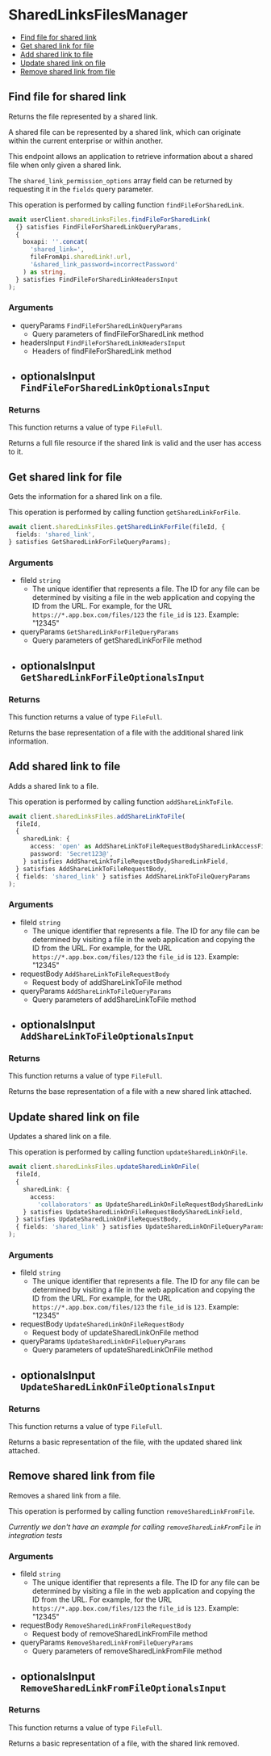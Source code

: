 # SharedLinksFilesManager

- [Find file for shared link](#find-file-for-shared-link)
- [Get shared link for file](#get-shared-link-for-file)
- [Add shared link to file](#add-shared-link-to-file)
- [Update shared link on file](#update-shared-link-on-file)
- [Remove shared link from file](#remove-shared-link-from-file)

## Find file for shared link

Returns the file represented by a shared link.

A shared file can be represented by a shared link,
which can originate within the current enterprise or within another.

This endpoint allows an application to retrieve information about a
shared file when only given a shared link.

The `shared_link_permission_options` array field can be returned
by requesting it in the `fields` query parameter.

This operation is performed by calling function `findFileForSharedLink`.

```ts
await userClient.sharedLinksFiles.findFileForSharedLink(
  {} satisfies FindFileForSharedLinkQueryParams,
  {
    boxapi: ''.concat(
      'shared_link=',
      fileFromApi.sharedLink!.url,
      '&shared_link_password=incorrectPassword'
    ) as string,
  } satisfies FindFileForSharedLinkHeadersInput
);
```

### Arguments

- queryParams `FindFileForSharedLinkQueryParams`
  - Query parameters of findFileForSharedLink method
- headersInput `FindFileForSharedLinkHeadersInput`
  - Headers of findFileForSharedLink method
- optionalsInput `FindFileForSharedLinkOptionalsInput`
  -

### Returns

This function returns a value of type `FileFull`.

Returns a full file resource if the shared link is valid and
the user has access to it.

## Get shared link for file

Gets the information for a shared link on a file.

This operation is performed by calling function `getSharedLinkForFile`.

```ts
await client.sharedLinksFiles.getSharedLinkForFile(fileId, {
  fields: 'shared_link',
} satisfies GetSharedLinkForFileQueryParams);
```

### Arguments

- fileId `string`
  - The unique identifier that represents a file. The ID for any file can be determined by visiting a file in the web application and copying the ID from the URL. For example, for the URL `https://*.app.box.com/files/123` the `file_id` is `123`. Example: "12345"
- queryParams `GetSharedLinkForFileQueryParams`
  - Query parameters of getSharedLinkForFile method
- optionalsInput `GetSharedLinkForFileOptionalsInput`
  -

### Returns

This function returns a value of type `FileFull`.

Returns the base representation of a file with the
additional shared link information.

## Add shared link to file

Adds a shared link to a file.

This operation is performed by calling function `addShareLinkToFile`.

```ts
await client.sharedLinksFiles.addShareLinkToFile(
  fileId,
  {
    sharedLink: {
      access: 'open' as AddShareLinkToFileRequestBodySharedLinkAccessField,
      password: 'Secret123@',
    } satisfies AddShareLinkToFileRequestBodySharedLinkField,
  } satisfies AddShareLinkToFileRequestBody,
  { fields: 'shared_link' } satisfies AddShareLinkToFileQueryParams
);
```

### Arguments

- fileId `string`
  - The unique identifier that represents a file. The ID for any file can be determined by visiting a file in the web application and copying the ID from the URL. For example, for the URL `https://*.app.box.com/files/123` the `file_id` is `123`. Example: "12345"
- requestBody `AddShareLinkToFileRequestBody`
  - Request body of addShareLinkToFile method
- queryParams `AddShareLinkToFileQueryParams`
  - Query parameters of addShareLinkToFile method
- optionalsInput `AddShareLinkToFileOptionalsInput`
  -

### Returns

This function returns a value of type `FileFull`.

Returns the base representation of a file with a new shared
link attached.

## Update shared link on file

Updates a shared link on a file.

This operation is performed by calling function `updateSharedLinkOnFile`.

```ts
await client.sharedLinksFiles.updateSharedLinkOnFile(
  fileId,
  {
    sharedLink: {
      access:
        'collaborators' as UpdateSharedLinkOnFileRequestBodySharedLinkAccessField,
    } satisfies UpdateSharedLinkOnFileRequestBodySharedLinkField,
  } satisfies UpdateSharedLinkOnFileRequestBody,
  { fields: 'shared_link' } satisfies UpdateSharedLinkOnFileQueryParams
);
```

### Arguments

- fileId `string`
  - The unique identifier that represents a file. The ID for any file can be determined by visiting a file in the web application and copying the ID from the URL. For example, for the URL `https://*.app.box.com/files/123` the `file_id` is `123`. Example: "12345"
- requestBody `UpdateSharedLinkOnFileRequestBody`
  - Request body of updateSharedLinkOnFile method
- queryParams `UpdateSharedLinkOnFileQueryParams`
  - Query parameters of updateSharedLinkOnFile method
- optionalsInput `UpdateSharedLinkOnFileOptionalsInput`
  -

### Returns

This function returns a value of type `FileFull`.

Returns a basic representation of the file, with the updated shared
link attached.

## Remove shared link from file

Removes a shared link from a file.

This operation is performed by calling function `removeSharedLinkFromFile`.

_Currently we don't have an example for calling `removeSharedLinkFromFile` in integration tests_

### Arguments

- fileId `string`
  - The unique identifier that represents a file. The ID for any file can be determined by visiting a file in the web application and copying the ID from the URL. For example, for the URL `https://*.app.box.com/files/123` the `file_id` is `123`. Example: "12345"
- requestBody `RemoveSharedLinkFromFileRequestBody`
  - Request body of removeSharedLinkFromFile method
- queryParams `RemoveSharedLinkFromFileQueryParams`
  - Query parameters of removeSharedLinkFromFile method
- optionalsInput `RemoveSharedLinkFromFileOptionalsInput`
  -

### Returns

This function returns a value of type `FileFull`.

Returns a basic representation of a file, with the shared link removed.

